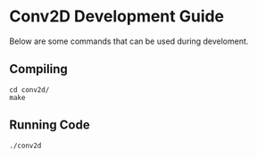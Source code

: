 # Conv2D Development Guide
Below are some commands that can be used during develoment.


## Compiling

```
cd conv2d/
make
```

## Running Code

```
./conv2d
```
